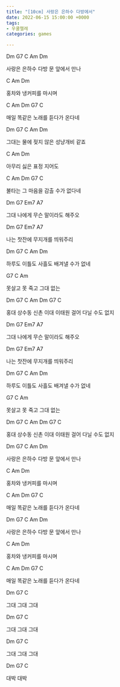 ```yaml
---
title: "[10cm] 사랑은 은하수 다방에서"
date: 2022-06-15 15:00:00 +0000
tags:
- 우쿨렐레
categories: games

---
```

Dm G7      C             Am          Dm

사랑은 은하수 다방 문 앞에서 만나

C          Am          Dm

홍차와 냉커피를 마시며

C                 Am       Dm     G7    C    

매일 똑같은 노래를 듣다가 온다네

Dm G7         C              Am         Dm

그대는 물에 젖지 않은 성냥개비 같죠

C               Am         Dm

아무리 싫은 표정 지어도

C               Am         Dm      G7    C    

불타는 그 마음을 감출 수가 없다네

Dm         G7                        Em7         A7

그대 나에게 무슨 말이라도 해주오

Dm          G7               Em7           A7

나는 찻잔에 무지개를 띄워주리

Dm      G7        C         Am               Dm

하루도 이틀도 사흘도 배겨낼 수가 없네

G7        C          Am

못살고 못 죽고 그대 없는

Dm   G7          C           Am         Dm            G7    C

홍대 상수동 신촌 이대 이태원 걸어 다닐 수도 없지

Dm         G7                        Em7         A7

그대 나에게 무슨 말이라도 해주오

Dm          G7               Em7           A7

나는 찻잔에 무지개를 띄워주리

Dm      G7        C         Am               Dm

하루도 이틀도 사흘도 배겨낼 수가 없네

G7        C          Am

못살고 못 죽고 그대 없는

Dm   G7          C           Am         Dm            G7    C

홍대 상수동 신촌 이대 이태원 걸어 다닐 수도 없지

Dm G7      C             Am          Dm

사랑은 은하수 다방 문 앞에서 만나

C          Am          Dm

홍차와 냉커피를 마시며

C                 Am       Dm     G7    C    

매일 똑같은 노래를 듣다가 온다네

Dm G7      C             Am          Dm

사랑은 은하수 다방 문 앞에서 만나

C          Am          Dm

홍차와 냉커피를 마시며

C                 Am       Dm     G7    C    

매일 똑같은 노래를 듣다가 온다네

Dm   G7    C      

그대 그대 그대

Dm   G7    C      

그대 그대 그대

Dm   G7    C  

그대 그대 그대

Dm   G7     C 

대박 대박
